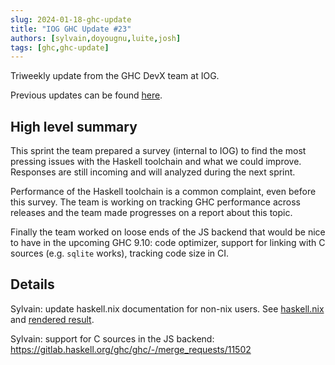 ```yaml
---
slug: 2024-01-18-ghc-update
title: "IOG GHC Update #23"
authors: [sylvain,doyougnu,luite,josh]
tags: [ghc,ghc-update]
---
```


Triweekly update from the GHC DevX team at IOG.

<!-- truncate -->

Previous updates can be found [here](https://engineering.iog.io/tags/ghc-update).

## High level summary

This sprint the team prepared a survey (internal to IOG) to find the most
pressing issues with the Haskell toolchain and what we could improve. Responses
are still incoming and will analyzed during the next sprint.

Performance of the Haskell toolchain is a common complaint, even before this
survey. The team is working on tracking GHC performance across releases and
the team made progresses on a report about this topic.

Finally the team worked on loose ends of the JS backend that would be
nice to have in the upcoming GHC 9.10: code optimizer, support for linking with
C sources (e.g. `sqlite` works), tracking code size in CI.

## Details

Sylvain: update haskell.nix documentation for non-nix users. See
[haskell.nix](https://github.com/input-output-hk/haskell.nix/pull/2006) and
[rendered result](https://input-output-hk.github.io/haskell.nix/).

Sylvain: support for C sources in the JS backend: https://gitlab.haskell.org/ghc/ghc/-/merge_requests/11502
